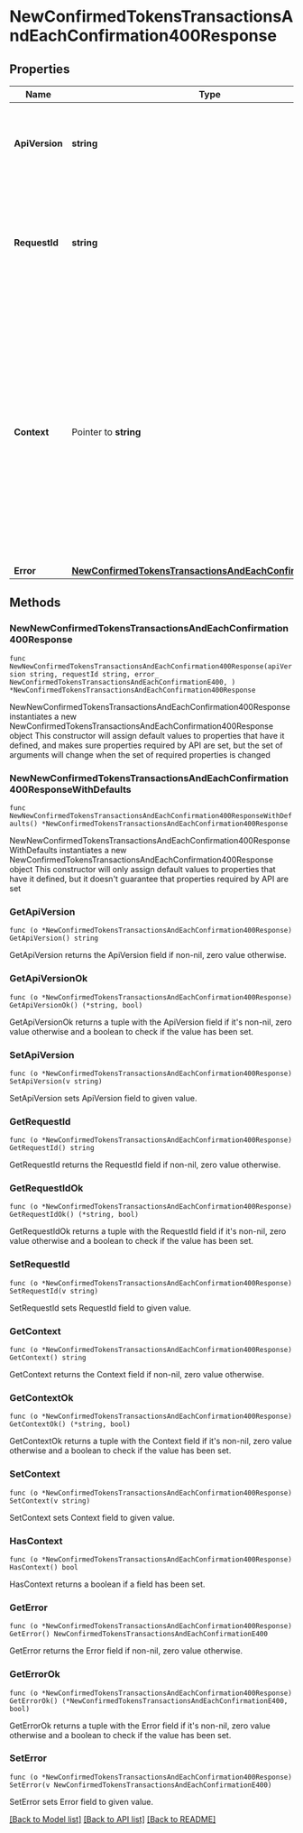# NewConfirmedTokensTransactionsAndEachConfirmation400Response

## Properties

Name | Type | Description | Notes
------------ | ------------- | ------------- | -------------
**ApiVersion** | **string** | Specifies the version of the API that incorporates this endpoint. | 
**RequestId** | **string** | Defines the ID of the request. The &#x60;requestId&#x60; is generated by Crypto APIs and it&#39;s unique for every request. | 
**Context** | Pointer to **string** | In batch situations the user can use the context to correlate responses with requests. This property is present regardless of whether the response was successful or returned as an error. &#x60;context&#x60; is specified by the user. | [optional] 
**Error** | [**NewConfirmedTokensTransactionsAndEachConfirmationE400**](NewConfirmedTokensTransactionsAndEachConfirmationE400.md) |  | 

## Methods

### NewNewConfirmedTokensTransactionsAndEachConfirmation400Response

`func NewNewConfirmedTokensTransactionsAndEachConfirmation400Response(apiVersion string, requestId string, error_ NewConfirmedTokensTransactionsAndEachConfirmationE400, ) *NewConfirmedTokensTransactionsAndEachConfirmation400Response`

NewNewConfirmedTokensTransactionsAndEachConfirmation400Response instantiates a new NewConfirmedTokensTransactionsAndEachConfirmation400Response object
This constructor will assign default values to properties that have it defined,
and makes sure properties required by API are set, but the set of arguments
will change when the set of required properties is changed

### NewNewConfirmedTokensTransactionsAndEachConfirmation400ResponseWithDefaults

`func NewNewConfirmedTokensTransactionsAndEachConfirmation400ResponseWithDefaults() *NewConfirmedTokensTransactionsAndEachConfirmation400Response`

NewNewConfirmedTokensTransactionsAndEachConfirmation400ResponseWithDefaults instantiates a new NewConfirmedTokensTransactionsAndEachConfirmation400Response object
This constructor will only assign default values to properties that have it defined,
but it doesn't guarantee that properties required by API are set

### GetApiVersion

`func (o *NewConfirmedTokensTransactionsAndEachConfirmation400Response) GetApiVersion() string`

GetApiVersion returns the ApiVersion field if non-nil, zero value otherwise.

### GetApiVersionOk

`func (o *NewConfirmedTokensTransactionsAndEachConfirmation400Response) GetApiVersionOk() (*string, bool)`

GetApiVersionOk returns a tuple with the ApiVersion field if it's non-nil, zero value otherwise
and a boolean to check if the value has been set.

### SetApiVersion

`func (o *NewConfirmedTokensTransactionsAndEachConfirmation400Response) SetApiVersion(v string)`

SetApiVersion sets ApiVersion field to given value.


### GetRequestId

`func (o *NewConfirmedTokensTransactionsAndEachConfirmation400Response) GetRequestId() string`

GetRequestId returns the RequestId field if non-nil, zero value otherwise.

### GetRequestIdOk

`func (o *NewConfirmedTokensTransactionsAndEachConfirmation400Response) GetRequestIdOk() (*string, bool)`

GetRequestIdOk returns a tuple with the RequestId field if it's non-nil, zero value otherwise
and a boolean to check if the value has been set.

### SetRequestId

`func (o *NewConfirmedTokensTransactionsAndEachConfirmation400Response) SetRequestId(v string)`

SetRequestId sets RequestId field to given value.


### GetContext

`func (o *NewConfirmedTokensTransactionsAndEachConfirmation400Response) GetContext() string`

GetContext returns the Context field if non-nil, zero value otherwise.

### GetContextOk

`func (o *NewConfirmedTokensTransactionsAndEachConfirmation400Response) GetContextOk() (*string, bool)`

GetContextOk returns a tuple with the Context field if it's non-nil, zero value otherwise
and a boolean to check if the value has been set.

### SetContext

`func (o *NewConfirmedTokensTransactionsAndEachConfirmation400Response) SetContext(v string)`

SetContext sets Context field to given value.

### HasContext

`func (o *NewConfirmedTokensTransactionsAndEachConfirmation400Response) HasContext() bool`

HasContext returns a boolean if a field has been set.

### GetError

`func (o *NewConfirmedTokensTransactionsAndEachConfirmation400Response) GetError() NewConfirmedTokensTransactionsAndEachConfirmationE400`

GetError returns the Error field if non-nil, zero value otherwise.

### GetErrorOk

`func (o *NewConfirmedTokensTransactionsAndEachConfirmation400Response) GetErrorOk() (*NewConfirmedTokensTransactionsAndEachConfirmationE400, bool)`

GetErrorOk returns a tuple with the Error field if it's non-nil, zero value otherwise
and a boolean to check if the value has been set.

### SetError

`func (o *NewConfirmedTokensTransactionsAndEachConfirmation400Response) SetError(v NewConfirmedTokensTransactionsAndEachConfirmationE400)`

SetError sets Error field to given value.



[[Back to Model list]](../README.md#documentation-for-models) [[Back to API list]](../README.md#documentation-for-api-endpoints) [[Back to README]](../README.md)


